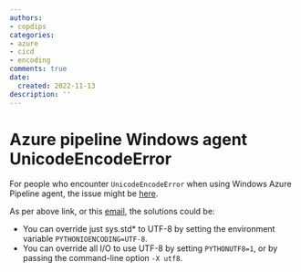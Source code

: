 ```yaml
---
authors:
- copdips
categories:
- azure
- cicd
- encoding
comments: true
date:
  created: 2022-11-13
description: ''
---
```


# Azure pipeline Windows agent UnicodeEncodeError

For people who encounter `UnicodeEncodeError` when using Windows Azure Pipeline agent, the issue might be [here](https://github.com/PrefectHQ/prefect/issues/5754#issuecomment-1312774275).

As per above link, or this [email](https://mail.python.org/pipermail/python-list/2022-November/908164.html), the solutions could be:

* You can override just sys.std* to UTF-8 by setting
the environment variable `PYTHONIOENCODING=UTF-8`.
* You can override all I/O to use UTF-8 by setting `PYTHONUTF8=1`, or by passing the
command-line option `-X utf8`.
